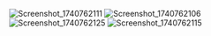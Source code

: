 ![Screenshot_1740762111](https://github.com/user-attachments/assets/ae3c58b3-a038-4ac2-9824-272f844cd9f0)
![Screenshot_1740762106](https://github.com/user-attachments/assets/c7e780c3-712b-4ca5-84df-b0d44f98bd67)
![Screenshot_1740762125](https://github.com/user-attachments/assets/75bba9b2-e27f-491a-834e-9156cf9140e4)
![Screenshot_1740762115](https://github.com/user-attachments/assets/531c7b56-84f4-486f-9635-34fdfc16907a)
